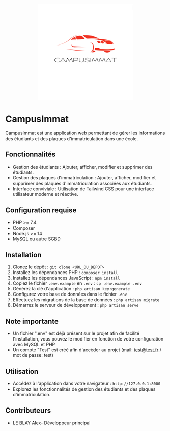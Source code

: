 <p align="center">
  <img src="/public/images/logo.png" alt="Logo de l'application" width="300px">
</p>


# CampusImmat

CampusImmat est une application web permettant de gérer les informations des étudiants et des plaques d'immatriculation dans une école.

## Fonctionnalités

- Gestion des étudiants : Ajouter, afficher, modifier et supprimer des étudiants.
- Gestion des plaques d'immatriculation : Ajouter, afficher, modifier et supprimer des plaques d'immatriculation associées aux étudiants.
- Interface conviviale : Utilisation de Tailwind CSS pour une interface utilisateur moderne et réactive.

## Configuration requise

- PHP >= 7.4
- Composer
- Node.js >= 14
- MySQL ou autre SGBD

## Installation

1. Clonez le dépôt : `git clone <URL_DU_DEPOT>`
2. Installez les dépendances PHP : `composer install`
3. Installez les dépendances JavaScript : `npm install`
4. Copiez le fichier `.env.example` en `.env` : `cp .env.example .env`
5. Générez la clé d'application : `php artisan key:generate`
6. Configurez votre base de données dans le fichier `.env`
7. Effectuez les migrations de la base de données : `php artisan migrate`
8. Démarrez le serveur de développement : `php artisan serve`

## Note importante
- Un fichier ".env" est déjà présent sur le projet afin de facilité l'installation, vous pouvez le modifier en fonction de votre configuration avec MySQL et PHP
- Un compte "Test" est créé afin d'accèder au projet (mail: test@test.fr / mot de passe: test)
  
## Utilisation

- Accédez à l'application dans votre navigateur : `http://127.0.0.1:8000`
- Explorez les fonctionnalités de gestion des étudiants et des plaques d'immatriculation.

## Contributeurs

- LE BLAY Alex- Développeur principal


